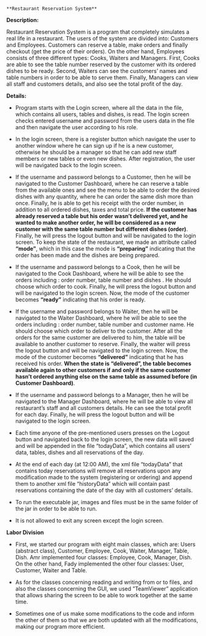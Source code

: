                                                                         **Restaurant Reservation System**

**Description:**

Restaurant Reservation System is a program that completely simulates a real life in a restaurant. The users of the system are divided into: Customers and 
Employees. Customers can reserve a table, make orders and finally checkout (get the price of their orders). On the other hand, Employees consists of three 
different types: Cooks, Waiters and Managers. First, Cooks are able to see the table number reserved by the customer with its ordered dishes to be ready. 
Second, Waiters can see the customers’ names and table numbers in order to be able to serve them. Finally, Managers can view all staff and customers 
details, and also see the total profit of the day.

**Details:**

*  	Program starts with the Login screen, where all the data in the file, which contains all users, tables and dishes, is read. The login screen checks 
    entered username and password from the users data in the file and then navigate the user according to his role.

*  	In the login screen, there is a register button which navigate the user to another window where he can sign up if he is a new customer, otherwise he 
    should be a manager so that he can add new staff members or new tables or even new dishes. After registration, the user will be navigated back to the 
    login screen.

*  	If the username and password belongs to a Customer, then he will be navigated to the Customer Dashboard, where he can reserve a table from the 
    available ones and see the menu to be able to order the desired dishes with any quantity, where he can order the same dish more than once. Finally, he 
    is able to get his receipt with the order number, in addition to all ordered dishes, taxes and total price. **If the customer has already reserved a 
    table but his order wasn’t delivered yet, and he wanted to make another order, he will be considered as a new customer with the same table number but 
    different dishes (order)**. Finally, he will press the logout button and will be navigated to the login screen. To keep the state of the restaurant, we
    made an attribute called **“mode”**, which in this case the mode is **“preparing”** indicating that the order has been made and the dishes are being
    prepared.

*  	If the username and password belongs to a Cook, then he will be navigated to the Cook Dashboard, where he will be able to see the orders including : 
    order number, table number and dishes . He should choose which order to cook. Finally, he will press the logout button and will be navigated to the 
    login screen. Now, the mode of the customer becomes **“ready”** indicating that his order is ready.

*  	If the username and password belongs to Waiter, then he will be navigated to the Waiter Dashboard, where he will be able to see the orders including :
    order number, table number and customer name. He should choose which order to deliver to the customer. After all the orders for the same customer are 
    delivered to him, the table will be available to another customer to reserve. Finally, the waiter will press the logout button and will be navigated 
    to the login screen. Now, the mode of the customer becomes **“delivered”** indicating that he has received his order. **When the state is “delivered”, 
    the table becomes available again to other customers if and only if the same customer hasn’t ordered anything else on the same table as assumed before 
    (in Customer Dashboard)**.

*  	If the username and password belongs to a Manager, then he will be navigated to the Manager Dashboard, where he will be able to view all restaurant’s 
    staff and all customers details. He can see the total profit for each day. Finally, he will press the logout button and will be navigated to the login 
    screen.

*  	Each time anyone of the pre-mentioned users presses on the Logout button and navigated back to the login screen, the new data will saved and will be
    appended in the file “todayData”, which contains all users’ data, tables, dishes and all reservations of the day.

*  	At the end of each day (at 12:00 AM), the xml file “todayData” that contains today reservations will remove all reservations upon any modification 
    made to the system (registering or ordering) and append them to another xml file “historyData” which will contain past reservations containing the 
    date of the day with all customers’ details.
    
*  	To run the executable jar, images and files must be in the same folder of the jar in order to be able to run.

*  	It is not allowed to exit any screen except the login screen.

**Labor Division**

*  	First, we started our program with eight main classes, which are: Users (abstract class), Customer, Employee, Cook, Waiter, Manager, Table, Dish. 
    Amr implemented four classes: Employee, Cook, Manager, Dish. On the other hand, Fady implemented the other four classes: User, Customer, Waiter and 
    Table.

*  	As for the classes concerning reading and writing from or to files, and also the classes concerning the GUI, we used ”TeamViewer” application that 
    allows sharing the screen to be able to work together at the same time.

*  	Sometimes one of us make some modifications to the code and inform the other of them so that we are both updated with all the modifications, making our
    program more efficient.
